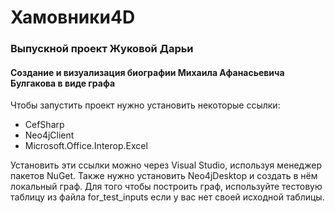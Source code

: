 # Хамовники4D
### Выпускной проект Жуковой Дарьи
#### Создание и визуализация биографии Михаила Афанасьевича Булгакова в виде графа 
Чтобы запустить проект нужно установить некоторые ссылки:
  - CefSharp
  - Neo4jClient
  - Microsoft.Office.Interop.Excel

Установить эти ссылки можно через Visual Studio, используя менеджер пакетов NuGet.
Также нужно установить Neo4jDesktop и создать в нём локальный граф. 
Для того чтобы построить граф, используйте тестовую таблицу из файла for_test_inputs если у вас нет своей исходной таблицы.
